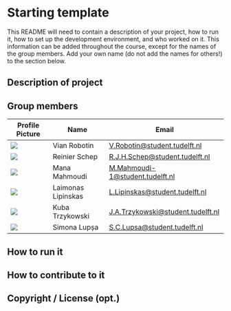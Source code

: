 # Starting template

This README will need to contain a description of your project, how to run it, how to set up the development environment, and who worked on it.
This information can be added throughout the course, except for the names of the group members.
Add your own name (do not add the names for others!) to the section below.

## Description of project

## Group members

| Profile Picture | Name | Email |
|---|---|---|
| ![](https://secure.gravatar.com/avatar/60cc0ca6ca48b85e072af402acd471a6?s=800&d=identicon&length=4&size=50) | Vian Robotin | V.Robotin@student.tudelft.nl |
| ![](https://secure.gravatar.com/avatar/6f9749b354d325c57c85b6c97ffb1384?s=800&d=identicon&length=4&size=50) | Reinier Schep | R.J.H.Schep@student.tudelft.nl |
| ![](https://secure.gravatar.com/avatar/ab806692677aacd979553d1a9142ed4d?s=800&d=identicon&length=4&size=50) | Mana Mahmoudi | M.Mahmoudi-1@student.tudelft.nl |
| ![](https://secure.gravatar.com/avatar/7a88d88d5709b14830d314f2e4a1565f?s=800&d=identicon&length=4&size=50) | Laimonas Lipinskas | L.Lipinskas@student.tudelft.nl |
| ![](https://secure.gravatar.com/avatar/2fa64bbae34c0f39d39ed3d160db856a?s=180&d=identicon&length=4&size=50) | Kuba Trzykowski | J.A.Trzykowski@student.tudelft.nl |
| ![](https://secure.gravatar.com/avatar/6c8d3b8b928dbeb3ffb992135a115c32?s=800&d=identicon&length=4&size=50) | Simona Lupșa | S.C.Lupsa@student.tudelft.nl |


<!-- Instructions (remove once assignment has been completed -->
<!-- - Add (only!) your own name to the table above (use Markdown formatting) -->
<!-- - Preferably add a recognizable photo, otherwise add your GitLab photo -->

## How to run it

## How to contribute to it

## Copyright / License (opt.)
